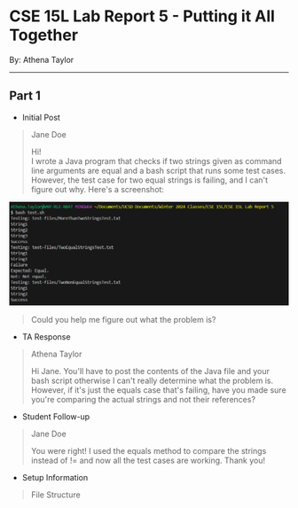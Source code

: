 # CSE 15L Lab Report 5 - Putting it All Together
By: Athena Taylor

***

## Part 1
* Initial Post
> Jane Doe
>   
> Hi!  
> I wrote a Java program that checks if two strings given as command line arguments are equal and a bash script that runs some test cases. However, the test case for two equal strings is failing, and I can't figure out why.
 Here's a screenshot:

![Image](lab-report-5-symptom.png)

> Could you help me figure out what the problem is?

* TA Response
> Athena Taylor  
>  
> Hi Jane.
> You'll have to post the contents of the Java file and your bash script otherwise I can't really determine what the problem is. However, if it's just the equals case that's failing, have you made sure you're comparing the actual strings and not their references?


* Student Follow-up
> Jane Doe
>
> You were right! I used the equals method to compare the strings instead of != and now all the test cases are working. Thank you!

* Setup Information
> File Structure


